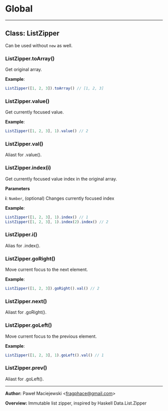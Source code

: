 # Global





* * *

## Class: ListZipper
Can be used without `new` as well.

### ListZipper.toArray() 

Get original array.


**Example**:
```js
ListZipper([1, 2, 3]).toArray() // [1, 2, 3]
```

### ListZipper.value() 

Get currently focused value.


**Example**:
```js
ListZipper([1, 2, 3], 1).value() // 2
```

### ListZipper.val() 

Aliast for .value().


### ListZipper.index(i) 

Get currently focused value index in the original array.

**Parameters**

**i**: `Number`, (optional) Changes currently focused index


**Example**:
```js
ListZipper([1, 2, 3], 1).index() // 1
ListZipper([1, 2, 3], 1).index(2).index() // 2
```

### ListZipper.i() 

Alias for .index().


### ListZipper.goRight() 

Move current focus to the next element.


**Example**:
```js
ListZipper([1, 2, 3]).goRight().val() // 2
```

### ListZipper.next() 

Aliast for .goRight().


### ListZipper.goLeft() 

Move current focus to the previous element.


**Example**:
```js
ListZipper([1, 2, 3], 1).goLeft().val() // 1
```

### ListZipper.prev() 

Aliast for .goLeft().




* * *



**Author:** Paweł Maciejewski &lt;fragphace@gmail.com&gt;



**Overview:** Immutable list zipper, inspired by Haskell Data.List.Zipper



